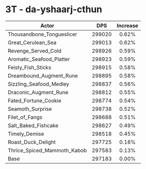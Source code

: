 # 3T - da-yshaarj-cthun
| Actor | DPS | Increase |
|---|:---:|:---:|
|Thousandbone_Tongueslicer|299020|0.62%|
|Great_Cerulean_Sea|299013|0.62%|
|Revenge_Served_Cold|298926|0.59%|
|Aromatic_Seafood_Platter|298923|0.59%|
|Feisty_Fish_Sticks|298915|0.58%|
|Dreambound_Augment_Rune|298895|0.58%|
|Sizzling_Seafood_Medley|298837|0.56%|
|Draconic_Augment_Rune|298812|0.55%|
|Fated_Fortune_Cookie|298774|0.54%|
|Seamoth_Surprise|298738|0.52%|
|Filet_of_Fangs|298688|0.51%|
|Salt_Baked_Fishcake|298627|0.49%|
|Timely_Demise|298518|0.45%|
|Roast_Duck_Delight|297725|0.18%|
|Thrice_Spiced_Mammoth_Kabob|297583|0.13%|
|Base|297183|0.00%|
